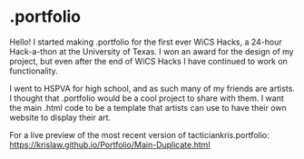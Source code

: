 # .portfolio


Hello! I started making .portfolio for the first ever WiCS Hacks, a 24-hour Hack-a-thon at the University of Texas.
I won an award for the design of my project, but even after the end of WiCS Hacks I have continued to work on functionality.

I went to HSPVA for high school, and as such many of my friends are artists.
I thought that .portfolio would be a cool project to share with them.
I want the main .html code to be a template that artists can use to have their own website to display their art.

For a live preview of the most recent version of tacticiankris.portfolio:
https://krislaw.github.io/Portfolio/Main-Duplicate.html

